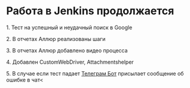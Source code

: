 <h1>Работа в Jenkins продолжается</h1>

<p>1. Тест на успешный и неудачный поиск в Google<p>
<p>2. В отчетах Аллюр реализованы шаги<p>
<p>3. В отчетах Аллюр добавлено видео процесса<p>  
<p>4. Добавлен CustomWebDriver, Attachmentshelper<p>
<p>5. В случае если тест падает <a href="https://github.com/svasenkov/allure-piechart-telegram">Телеграм Бот</a> присылает сообщение об ошибке в чат<<p>
<p><p>  
